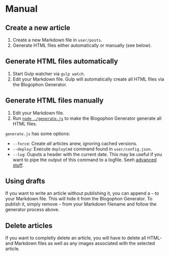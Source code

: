 Manual
======

## Create a new article

1. Create a new Markdown file in `user/posts`.
1. Generate HTML files either automatically or manually (see below).

## Generate HTML files automatically

1. Start Gulp watcher via `gulp watch`.
1. Edit your Markdown file. Gulp will automatically create all HTML files via the Blogophon Generator.

## Generate HTML files manually

1. Edit your Markdown file.
1. Run [`node ./generate.js`](generate.js) to make the Blogophon Generator generate all HTML files.

`generate.js` has some options:

* `--force`: Create _all_ articles anew, ignoring cached versions.
* `--deploy`:  Execute `deployCmd` command found in `user/config.json`.
* `--log`:  Ouputs a header with the current date. This may be useful if you want to pipe the output of this command to a logfile. Seeh [advanced stuff](advanced-stuff.md).

## Using drafts

If you want to write an article without publishing it, you can append a `~` to your Markdown file. This will hide it from the Blogophon Generator. To publish it, simply remove `~` from your Markdown filename and follow the generator process above.

## Delete articles

If you want to completly delete an article, you will have to delete all HTML- and Markdown files as well as any images associated with the selected article.
